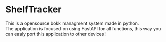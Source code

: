 # ShelfTracker

This is a opensource bokk managment system made in python.<br />
The application is focused on using FastAPI for all functions, this way you can
easly port this application to other devices! 

